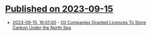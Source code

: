 # [Published on 2023-09-15](index.md)

* [2023-09-15, 16:01:00](https://news.slashdot.org/story/23/09/15/1543231/oil-companies-granted-licences-to-store-carbon-under-the-north-sea?utm_source=rss1.0mainlinkanon&utm_medium=feed) - [Oil Companies Granted Licences To Store Carbon Under the North Sea](https://news.slashdot.org/story/23/09/15/1543231/oil-companies-granted-licences-to-store-carbon-under-the-north-sea?utm_source=rss1.0mainlinkanon&utm_medium=feed)
